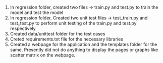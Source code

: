 1. In regression folder, created two files -> train.py and test.py to train the model and test the model
2. In regression folder, Created two unit test files -> test_train.py and test_test.py to perform unit testing of the train.py and test.py respectively
3. Created data/unittest folder for the test cases
4. Creted requirements.txt file for the necessary libraries 
5. Created a webpage for the application and the templates folder for the same. Presently did not do anything to display the pages or graphs like scatter matrix on the webpage. 